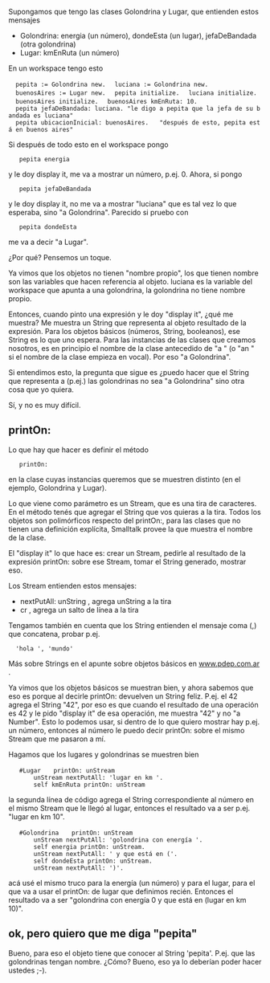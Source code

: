 Supongamos que tengo las clases Golondrina y Lugar, que entienden estos mensajes

-   Golondrina: energia (un número), dondeEsta (un lugar), jefaDeBandada (otra golondrina)
-   Lugar: kmEnRuta (un número)

En un workspace tengo esto

`  pepita := Golondrina new.`
`  luciana := Golondrina new.`
`  buenosAires := Lugar new.`
`  pepita initialize.`
`  luciana initialize.`
`  buenosAires initialize.`
`  buenosAires kmEnRuta: 10.`
`  pepita jefaDeBandada: luciana. "le digo a pepita que la jefa de su bandada es luciana"`
`  pepita ubicacionInicial: buenosAires.   "después de esto, pepita está en buenos aires"`

Si después de todo esto en el workspace pongo

`   pepita energia`

y le doy display it, me va a mostrar un número, p.ej. 0. Ahora, si pongo

`   pepita jefaDeBandada`

y le doy display it, no me va a mostrar "luciana" que es tal vez lo que esperaba, sino "a Golondrina". Parecido si pruebo con

`   pepita dondeEsta`

me va a decir "a Lugar".

¿Por qué? Pensemos un toque.

Ya vimos que los objetos no tienen "nombre propio", los que tienen nombre son las variables que hacen referencia al objeto. luciana es la variable del workspace que apunta a una golondrina, la golondrina no tiene nombre propio.

Entonces, cuando pinto una expresión y le doy "display it", ¿qué me muestra? Me muestra un String que representa al objeto resultado de la expresión. Para los objetos básicos (números, String, booleanos), ese String es lo que uno espera. Para las instancias de las clases que creamos nosotros, es en principio el nombre de la clase antecedido de "a " (o "an " si el nombre de la clase empieza en vocal). Por eso "a Golondrina".

Si entendimos esto, la pregunta que sigue es ¿puedo hacer que el String que representa a (p.ej.) las golondrinas no sea "a Golondrina" sino otra cosa que yo quiera.

Sí, y no es muy difícil.

printOn:
--------

Lo que hay que hacer es definir el método

`   printOn:`

en la clase cuyas instancias queremos que se muestren distinto (en el ejemplo, Golondrina y Lugar).

Lo que viene como parámetro es un Stream, que es una tira de caracteres. En el método tenés que agregar el String que vos quieras a la tira. Todos los objetos son polimórficos respecto del printOn:, para las clases que no tienen una definición explícita, Smalltalk provee la que muestra el nombre de la clase.

El "display it" lo que hace es: crear un Stream, pedirle al resultado de la expresión printOn: sobre ese Stream, tomar el String generado, mostrar eso.

Los Stream entienden estos mensajes:

-   nextPutAll: unString , agrega unString a la tira
-   cr , agrega un salto de línea a la tira

Tengamos también en cuenta que los String entienden el mensaje coma (,) que concatena, probar p.ej.

`  'hola ', 'mundo'`

Más sobre Strings en el apunte sobre objetos básicos en www.pdep.com.ar .

Ya vimos que los objetos básicos se muestran bien, y ahora sabemos que eso es porque al decirle printOn: devuelven un String feliz. P.ej. el 42 agrega el String "42", por eso es que cuando el resultado de una operación es 42 y le pido "display it" de esa operación, me muestra "42" y no "a Number". Esto lo podemos usar, si dentro de lo que quiero mostrar hay p.ej. un número, entonces al número le puedo decir printOn: sobre el mismo Stream que me pasaron a mí.

Hagamos que los lugares y golondrinas se muestren bien

`   #Lugar`
`   printOn: unStream`
`       unStream nextPutAll: 'lugar en km '.`
`       self kmEnRuta printOn: unStream             `

la segunda línea de código agrega el String correspondiente al número en el mismo Stream que le llegó al lugar, entonces el resultado va a ser p.ej. "lugar en km 10".

`   #Golondrina`
`   printOn: unStream`
`       unStream nextPutAll: 'golondrina con energía '.`
`       self energia printOn: unStream.`
`       unStream nextPutAll: ' y que está en ('.`
`       self dondeEsta printOn: unStream.`
`       unStream nextPutAll: ')'.`

acá usé el mismo truco para la energía (un número) y para el lugar, para el que va a usar el printOn: de lugar que definimos recién. Entonces el resultado va a ser "golondrina con energía 0 y que está en (lugar en km 10)".

ok, pero quiero que me diga "pepita"
------------------------------------

Bueno, para eso el objeto tiene que conocer al String 'pepita'. P.ej. que las golondrinas tengan nombre. ¿Cómo? Bueno, eso ya lo deberían poder hacer ustedes ;-).
